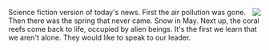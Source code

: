 <img src="http://scripting.com/images/2020/03/26/purell.png" border="0" align="right">Science fiction version of today's news. First the air pollution was gone. Then there was the spring that never came. Snow in May. Next up, the coral reefs come back to life, occupied by alien beings. It's the first we learn that we aren't alone. They would like to speak to our leader.
